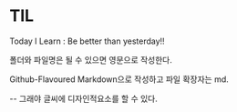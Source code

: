 # TIL
Today I Learn :  Be better than yesterday!!

폴더와 파일명은 될 수 있으면 영문으로 작성한다.

Github-Flavoured Markdown으로 작성하고 파일 확장자는 md.

-- 그래야 글씨에 디자인적요소를 할 수 있다.
